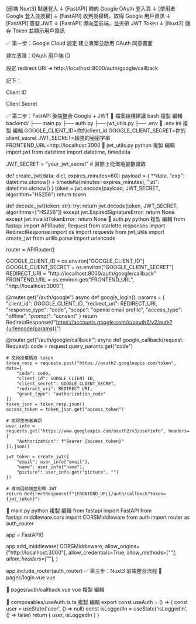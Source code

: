 [前端 Nuxt3] 點選登入
↓
[FastAPI] 轉向 Google OAuth 登入頁
↓
[使用者 Google 登入並授權]
↓
[FastAPI] 收到授權碼，取得 Google 用戶資訊
↓
[FastAPI] 簽發 JWT
↓
[FastAPI] 導向回前端，並夾帶 JWT Token
↓
[Nuxt3] 儲存 Token 並顯示用戶資訊

✅ 第一步：Google Cloud 設定
建立專案並啟用 OAuth 同意畫面

建立憑證：OAuth 用戶端 ID

設定 redirect URI → http://localhost:8000/auth/google/callback

記下：

Client ID

Client Secret

✅ 第二步：FastAPI 後端整合 Google + JWT
📁 檔案結構建議
bash
複製
編輯
backend/
├── main.py
├── auth.py
├── jwt_utils.py
├── .env
📄 .env
ini
複製
編輯
GOOGLE_CLIENT_ID=你的client_id
GOOGLE_CLIENT_SECRET=你的client_secret
JWT_SECRET=超強的秘密字串
FRONTEND_URL=http://localhost:3000
📄 jwt_utils.py
python
複製
編輯
import jwt
from datetime import datetime, timedelta

JWT_SECRET = "your_jwt_secret" # 實際上從環境變數讀取

def create_jwt(data: dict, expires_minutes=60):
payload = {
\*\*data,
"exp": datetime.utcnow() + timedelta(minutes=expires_minutes),
"iat": datetime.utcnow()
}
token = jwt.encode(payload, JWT_SECRET, algorithm="HS256")
return token

def decode_jwt(token: str):
try:
return jwt.decode(token, JWT_SECRET, algorithms=["HS256"])
except jwt.ExpiredSignatureError:
return None
except jwt.InvalidTokenError:
return None
📄 auth.py
python
複製
編輯
from fastapi import APIRouter, Request
from starlette.responses import RedirectResponse
import os
import requests
from jwt_utils import create_jwt
from urllib.parse import urlencode

router = APIRouter()

GOOGLE_CLIENT_ID = os.environ["GOOGLE_CLIENT_ID"]
GOOGLE_CLIENT_SECRET = os.environ["GOOGLE_CLIENT_SECRET"]
REDIRECT_URI = "http://localhost:8000/auth/google/callback"
FRONTEND_URL = os.environ.get("FRONTEND_URL", "http://localhost:3000")

@router.get("/auth/google")
async def google_login():
params = {
"client_id": GOOGLE_CLIENT_ID,
"redirect_uri": REDIRECT_URI,
"response_type": "code",
"scope": "openid email profile",
"access_type": "offline",
"prompt": "consent"
}
return RedirectResponse(f"https://accounts.google.com/o/oauth2/v2/auth?{urlencode(params)}")

@router.get("/auth/google/callback")
async def google_callback(request: Request):
code = request.query_params.get("code")

    # 交換授權碼為 token
    token_resp = requests.post("https://oauth2.googleapis.com/token", data={
        "code": code,
        "client_id": GOOGLE_CLIENT_ID,
        "client_secret": GOOGLE_CLIENT_SECRET,
        "redirect_uri": REDIRECT_URI,
        "grant_type": "authorization_code"
    })
    token_json = token_resp.json()
    access_token = token_json.get("access_token")

    # 取得使用者資訊
    user_info = requests.get("https://www.googleapis.com/oauth2/v3/userinfo", headers={
        "Authorization": f"Bearer {access_token}"
    }).json()

    jwt_token = create_jwt({
        "email": user_info["email"],
        "name": user_info["name"],
        "picture": user_info.get("picture", "")
    })

    # 導向回前端並附帶 JWT
    return RedirectResponse(f"{FRONTEND_URL}/auth/callback?token={jwt_token}")

📄 main.py
python
複製
編輯
from fastapi import FastAPI
from fastapi.middleware.cors import CORSMiddleware
from auth import router as auth_router

app = FastAPI()

app.add_middleware(
CORSMiddleware,
allow_origins=["http://localhost:3000"],
allow_credentials=True,
allow_methods=["*"],
allow_headers=["*"],
)

app.include_router(auth_router)
✅ 第三步：Nuxt3 前端整合流程
📄 pages/login.vue
vue
<template>

  <div class="min-h-screen flex justify-center items-center">
    <button
      class="px-6 py-3 bg-red-500 text-white rounded"
      @click="redirectToGoogle"
    >
      使用 Google 登入
    </button>
  </div>
</template>

<script setup lang="ts">
const config = useRuntimeConfig()

function redirectToGoogle() {
  window.location.href = `${config.public.BaseUrl}/auth/google`
}
</script>

📄 pages/auth/callback.vue
vue
複製
編輯

<script setup lang="ts">
import { useRouter, useRoute } from 'vue-router'
import { useAuth } from '~/composables/useAuth'

const route = useRoute()
const router = useRouter()
const { user, isLoggedIn } = useAuth()

const token = route.query.token as string
if (token) {
  // 你可以存在 localStorage 或 cookie
  localStorage.setItem('token', token)

  // 可以自行 decode token
  const payload = JSON.parse(atob(token.split('.')[1]))
  user.value = payload
  isLoggedIn.value = true

  alert('🎉 歡迎 ' + payload.name)

  router.push('/')
} else {
  alert('登入失敗')
  router.push('/login')
}
</script>

📄 composables/useAuth.ts
ts
複製
編輯
export const useAuth = () => {
const user = useState<any>('user', () => null)
const isLoggedIn = useState('isLoggedIn', () => false)
return { user, isLoggedIn }
}
